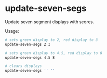 # update-seven-segs

Update seven segment displays with scores.

Usage:
```bash
# sets green display to 2, red display to 3
update-seven-segs 2 3

# sets green display to 4.5, red display to 8
update-seven-segs 4.5 8

# clears displays
update-seven-segs '' ''
```
